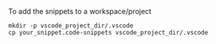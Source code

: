 To add the snippets to a workspace/project

```
mkdir -p vscode_project_dir/.vscode
cp your_snippet.code-snippets vscode_project_dir/.vscode
```
